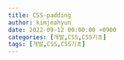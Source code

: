 ```yaml
---
title: CSS-padding
author: kimjeahyun
date: 2022-09-12 00:00:00 +0900
categories: [개발,CSS,CSS기초]
tags: [개발,CSS,CSS기초]
---
```

